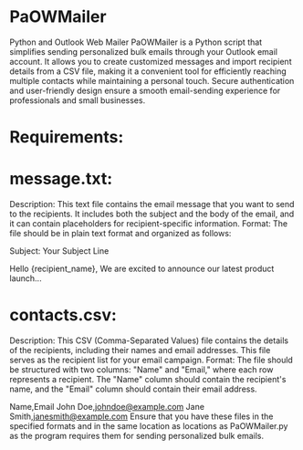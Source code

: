 # PaOWMailer
Python and Outlook Web Mailer
PaOWMailer is a Python script that simplifies sending personalized bulk emails through your Outlook email account. It allows you to create customized messages and import recipient details from a CSV file, making it a convenient tool for efficiently reaching multiple contacts while maintaining a personal touch. Secure authentication and user-friendly design ensure a smooth email-sending experience for professionals and small businesses.
# Requirements:

# message.txt:
Description: This text file contains the email message that you want to send to the recipients. It includes both the subject and the body of the email, and it can contain placeholders for recipient-specific information.
Format: The file should be in plain text format and organized as follows:

Subject: Your Subject Line

Hello {recipient_name},
We are excited to announce our latest product launch...

# contacts.csv:

Description: This CSV (Comma-Separated Values) file contains the details of the recipients, including their names and email addresses. This file serves as the recipient list for your email campaign.
Format: The file should be structured with two columns: "Name" and "Email," where each row represents a recipient. The "Name" column should contain the recipient's name, and the "Email" column should contain their email address.

Name,Email
John Doe,johndoe@example.com
Jane Smith,janesmith@example.com
Ensure that you have these files in the specified formats and in the same location as locations as PaOWMailer.py as the program requires them for sending personalized bulk emails.
